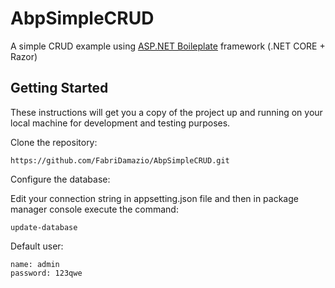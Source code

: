 # AbpSimpleCRUD
A simple CRUD example using [ASP.NET Boileplate](https://aspnetboilerplate.com/) framework (.NET CORE + Razor)

## Getting Started

These instructions will get you a copy of the project up and running on your local machine for development and testing purposes.

Clone the repository:
```
https://github.com/FabriDamazio/AbpSimpleCRUD.git
```
Configure the database:

Edit your connection string in appsetting.json file and then in package manager console execute the command:
 
```
update-database
```

Default user:
```
name: admin
password: 123qwe
```
